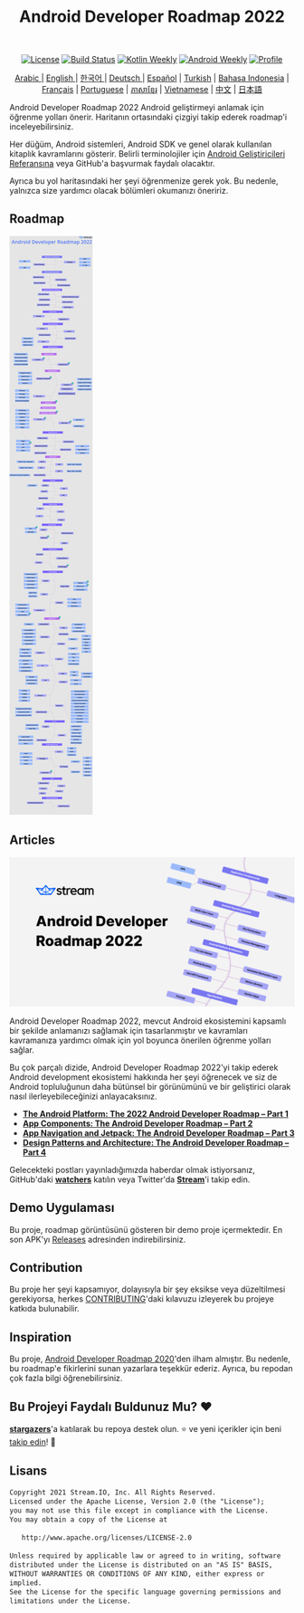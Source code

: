 <h1 align="center">Android Developer Roadmap 2022</h1></br>

<p align="center">
  <a href="https://opensource.org/licenses/Apache-2.0"><img alt="License" src="https://img.shields.io/badge/License-Apache%202.0-blue.svg"/></a>
  <a href="https://github.com/skydoves/android-developer-roadmap/actions/workflows/build.yml"><img alt="Build Status" src="https://github.com/skydoves/android-developer-roadmap/actions/workflows/build.yml/badge.svg"/></a>
  <a href="https://mailchi.mp/kotlinweekly/kotlin-weekly-279"><img alt="Kotlin Weekly" src="https://skydoves.github.io/badges/kotlin-weekly2.svg"/></a>
  <a href="https://androidweekly.net/issues/issue-495"><img alt="Android Weekly" src="https://skydoves.github.io/badges/android-weekly.svg"/></a>
  <a href="https://github.com/skydoves"><img alt="Profile" src="https://skydoves.github.io/badges/skydoves.svg"/></a>
</p>
<p align="center">
<a href="/README_AR.md" target="_blank"> Arabic </a> | <a href="/README.md" target="_blank"> English </a> | <a href="/README_KR.md" target="_blank"> 한국어 </a> | <a href="/README_DE.md" target="_blank"> Deutsch </a>| <a href="/README_ES.md" target="_blank"> Español</a> | <a href="/README_TR.md" target="_blank"> Turkish</a> | <a href="/README_ID.md" target="_blank"> Bahasa Indonesia</a> | <a href="/README_FR.md" target="_blank"> Français</a> | <a href="/README_PT.md" target="_blank"> Portuguese</a> | <a href="/README_KHM.md" target="_blank">ភាសាខ្មែរ</a> | <a href="/README_VI.md" target="_blank">Vietnamese</a> | <a href="/README_CN.md" target="_blank">中文</a> | <a href="/README_JP.md" target="_blank">日本語</a>
</p>


Android Developer Roadmap 2022 Android geliştirmeyi anlamak için öğrenme yolları önerir. Haritanın ortasındaki çizgiyi takip ederek roadmap'i inceleyebilirsiniz. <br>

Her düğüm, Android sistemleri, Android SDK ve genel olarak kullanılan kitaplık kavramlarını gösterir. Belirli terminolojiler için [Android Geliştiricileri Referansına](https://developer.android.com/reference) veya GitHub'a başvurmak faydalı olacaktır. <br>

Ayrıca bu yol haritasındaki her şeyi öğrenmenize gerek yok. Bu nedenle, yalnızca size yardımcı olacak bölümleri okumanızı öneririz.

## Roadmap

![Roadmap](/images/android_developer_roadmap.png)

## Articles

<a href="https://getstream.io/blog/android-developer-roadmap/"><img src="images/article.png" /></a><br>

Android Developer Roadmap 2022, mevcut Android ekosistemini kapsamlı bir şekilde anlamanızı sağlamak için tasarlanmıştır ve kavramları kavramanıza yardımcı olmak için yol boyunca önerilen öğrenme yolları sağlar.

Bu çok parçalı dizide, Android Developer Roadmap 2022'yi takip ederek Android development ekosistemi hakkında her şeyi öğrenecek ve siz de Android topluluğunun daha bütünsel bir görünümünü ve bir geliştirici olarak nasıl ilerleyebileceğinizi anlayacaksınız.

- **[The Android Platform: The 2022 Android Developer Roadmap – Part 1](https://getstream.io/blog/android-developer-roadmap/)**
- **[App Components: The Android Developer Roadmap – Part 2](https://getstream.io/blog/android-developer-roadmap-part-2/)**
- **[App Navigation and Jetpack: The Android Developer Roadmap – Part 3](https://getstream.io/blog/android-developer-roadmap-part-3/)**
- **[Design Patterns and Architecture: The Android Developer Roadmap – Part 4](https://getstream.io/blog/design-patterns-and-architecture-the-android-developer-roadmap-part-4/)**

Gelecekteki postları yayınladığımızda haberdar olmak istiyorsanız, GitHub'daki **[watchers](https://github.com/skydoves/android-developer-roadmap/watchers)** katılın veya Twitter'da **[Stream](https://twitter.com/getstream_io)**'i takip edin.

## Demo Uygulaması

Bu proje, roadmap görüntüsünü gösteren bir demo proje içermektedir. En son APK'yı [Releases](https://github.com/skydoves/android-developer-roadmap/releases) adresinden indirebilirsiniz.

## Contribution

Bu proje her şeyi kapsamıyor, dolayısıyla bir şey eksikse veya düzeltilmesi gerekiyorsa, herkes [CONTRIBUTING](CONTRIBUTING.md)'daki kılavuzu izleyerek bu projeye katkıda bulunabilir.

## Inspiration

Bu proje, [Android Developer Roadmap 2020](https://github.com/mobile-roadmap/android-developer-roadmap)'den ilham almıştır. Bu nedenle, bu roadmap'e fikirlerini sunan yazarlara teşekkür ederiz. Ayrıca, bu repodan çok fazla bilgi öğrenebilirsiniz.

## Bu Projeyi Faydalı Buldunuz Mu? ❤️

__[stargazers](https://github.com/skydoves/android-developer-roadmap/stargazers)__'a katılarak bu repoya destek olun. ⭐
ve yeni içerikler için beni [takip edin](https://github.com/skydoves)! 🤩

## Lisans
```
Copyright 2021 Stream.IO, Inc. All Rights Reserved.
Licensed under the Apache License, Version 2.0 (the "License");
you may not use this file except in compliance with the License.
You may obtain a copy of the License at

   http://www.apache.org/licenses/LICENSE-2.0

Unless required by applicable law or agreed to in writing, software
distributed under the License is distributed on an "AS IS" BASIS,
WITHOUT WARRANTIES OR CONDITIONS OF ANY KIND, either express or implied.
See the License for the specific language governing permissions and
limitations under the License.
```
